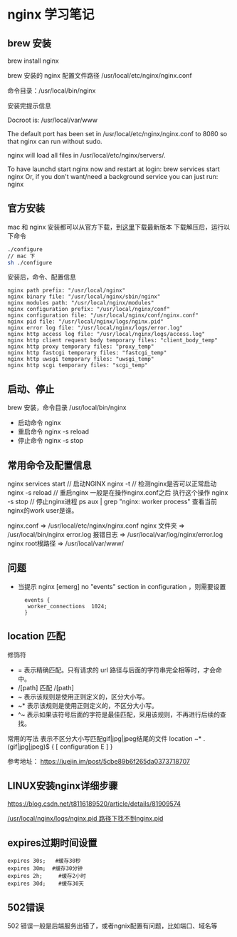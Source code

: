 # nginx 学习笔记

## brew 安装
brew install nginx

brew 安装的 nginx 配置文件路径 /usr/local/etc/nginx/nginx.conf

命令目录：/usr/local/bin/nginx

安装完提示信息

Docroot is: /usr/local/var/www

The default port has been set in /usr/local/etc/nginx/nginx.conf to 8080 so that
nginx can run without sudo.

nginx will load all files in /usr/local/etc/nginx/servers/.

To have launchd start nginx now and restart at login:
  brew services start nginx
Or, if you don't want/need a background service you can just run:
  nginx


## 官方安装
mac 和 nginx 安装都可以从官方下载，到[这里](http://nginx.org/en/download.html)下载最新版本
下载解压后，运行以下命令

```bash
./configure
// mac 下
sh ./configure
```

安装后，命令、配置信息

```
nginx path prefix: "/usr/local/nginx"
nginx binary file: "/usr/local/nginx/sbin/nginx"
nginx modules path: "/usr/local/nginx/modules"
nginx configuration prefix: "/usr/local/nginx/conf"
nginx configuration file: "/usr/local/nginx/conf/nginx.conf"
nginx pid file: "/usr/local/nginx/logs/nginx.pid"
nginx error log file: "/usr/local/nginx/logs/error.log"
nginx http access log file: "/usr/local/nginx/logs/access.log"
nginx http client request body temporary files: "client_body_temp"
nginx http proxy temporary files: "proxy_temp"
nginx http fastcgi temporary files: "fastcgi_temp"
nginx http uwsgi temporary files: "uwsgi_temp"
nginx http scgi temporary files: "scgi_temp"
```  

## 启动、停止
brew 安装，命令目录 /usr/local/bin/nginx
* 启动命令 nginx
* 重启命令 nginx -s reload
* 停止命令 nginx -s stop

## 常用命令及配置信息
nginx services start // 启动NGINX
nginx -t // 检测nginx是否可以正常启动
nginx -s reload // 重启nginx 一般是在操作nginx.conf之后 执行这个操作
nginx -s stop // 停止nginx进程
ps aux | grep "nginx: worker process" 查看当前nginx的work user是谁。

nginx.conf => /usr/local/etc/nginx/nginx.conf
nginx 文件夹 => /usr/local/bin/nginx
error.log 报错日志 => /usr/local/var/log/nginx/error.log
nginx root根路径 => /usr/local/var/www/

## 问题

* 当提示 nginx [emerg] no "events" section in configuration ，则需要设置
  ```
    events {
     worker_connections  1024;
    }
  ```


## location 匹配

修饰符

* = 表示精确匹配。只有请求的 url 路径与后面的字符串完全相等时，才会命中。
* /[path] 匹配 /[path]
* ~ 表示该规则是使用正则定义的，区分大小写。
* ~* 表示该规则是使用正则定义的，不区分大小写。
* ^~ 表示如果该符号后面的字符是最佳匹配，采用该规则，不再进行后续的查找。

常用的写法
表示不区分大小写匹配gif|jpg|jpeg结尾的文件
location ~* \.(gif|jpg|jpeg)$ {
    [ configuration E ]
}

参考地址：
https://juejin.im/post/5cbe89b6f265da0373718707


## LINUX安装nginx详细步骤
https://blog.csdn.net/t8116189520/article/details/81909574

[/usr/local/nginx/logs/nginx.pid 路径下找不到nginx.pid](https://blog.csdn.net/solly793755670/article/details/70742011)

## expires过期时间设置

```
expires 30s;   #缓存30秒
expires 30m;  #缓存30分钟   
expires 2h;     #缓存2小时
expires 30d;    #缓存30天
```

## 502错误

502 错误一般是后端服务出错了，或者ngnix配置有问题，比如端口、域名等
